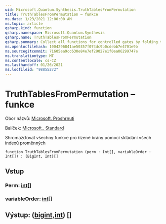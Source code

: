 ```yaml
---
uid: Microsoft.Quantum.Synthesis.TruthTablesFromPermutation
title: TruthTablesFromPermutation – funkce
ms.date: 1/23/2021 12:00:00 AM
ms.topic: article
qsharp.kind: function
qsharp.namespace: Microsoft.Quantum.Synthesis
qsharp.name: TruthTablesFromPermutation
qsharp.summary: Collect all functions for controlled gates by folding through all variable indexes
ms.openlocfilehash: 1004296841ae50357f074dc9b0cdebb7e4701e9b
ms.sourcegitcommit: 71605ea9cc630e84e7ef29027e1f0ea06299747e
ms.translationtype: MT
ms.contentlocale: cs-CZ
ms.lasthandoff: 01/26/2021
ms.locfileid: "98855272"
---
```

# <a name="truthtablesfrompermutation-function"></a>TruthTablesFromPermutation – funkce

Obor názvů: [Microsoft. Proshrnutí](xref:Microsoft.Quantum.Synthesis)

Balíček: [Microsoft.. Standard](https://nuget.org/packages/Microsoft.Quantum.Standard)


Shromažďovat všechny funkce pro řízené brány pomocí skládání všech indexů proměnných

```qsharp
function TruthTablesFromPermutation (perm : Int[], variableOrder : Int[]) : (BigInt, Int)[]
```


## <a name="input"></a>Vstup

### <a name="perm--int"></a>Perm: [int](xref:microsoft.quantum.lang-ref.int)[]




### <a name="variableorder--int"></a>variableOrder: [int](xref:microsoft.quantum.lang-ref.int)[]





## <a name="output--bigintint"></a>Výstup: ([bigint](xref:microsoft.quantum.lang-ref.bigint),[int](xref:microsoft.quantum.lang-ref.int)) []

